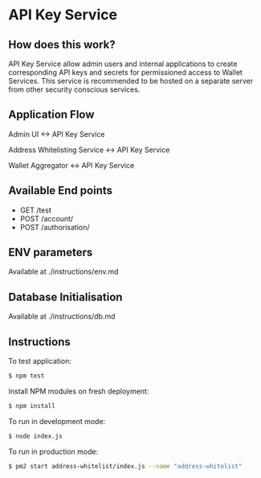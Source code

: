 API Key Service
=====================================

<URL>

How does this work?
----------------

API Key Service allow admin users and internal applications to create corresponding API keys and secrets for permissioned access to Wallet Services. This service is recommended to be hosted on a separate server from other security conscious services.


Application Flow
-------

Admin UI <-> API Key Service

Address Whitelisting Service <-> API Key Service

Wallet Aggregator <-> API Key Service


Available End points
-------
- GET /test
- POST /account/
- POST /authorisation/

ENV parameters
-------
Available at ./instructions/env.md


Database Initialisation
-------
Available at ./instructions/db.md


## Instructions

To test application:

```bash
$ npm test
```

Install NPM modules on fresh deployment:

```bash
$ npm install
```

To run in development mode:

```bash
$ node index.js
```

To run in production mode:

```bash
$ pm2 start address-whitelist/index.js --name "address-whitelist"
```
